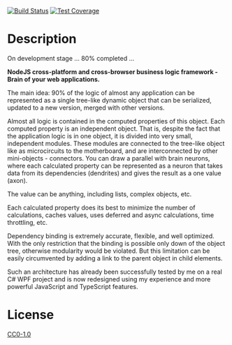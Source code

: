 <!-- Markdown Docs: -->
<!-- https://guides.github.com/features/mastering-markdown/#GitHub-flavored-markdown -->
<!-- https://daringfireball.net/projects/markdown/basics -->
<!-- https://daringfireball.net/projects/markdown/syntax -->

<!-- [![NPM Version][npm-image]][npm-url] -->
<!-- [![NPM Downloads][downloads-image]][downloads-url] -->
<!-- [![Node.js Version][node-version-image]][node-version-url] -->
[![Build Status][travis-image]][travis-url]
[![Test Coverage][coveralls-image]][coveralls-url]

# Description

On development stage ... 80% completed ...

**NodeJS cross-platform and cross-browser business logic framework - Brain of your web applications.**

The main idea: 90% of the logic of almost any application can be represented as a single tree-like dynamic object that can be serialized, updated to a new version, merged with other versions.

Almost all logic is contained in the computed properties of this object. Each computed property is an independent object. That is, despite the fact that the application logic is in one object, it is divided into very small, independent modules. These modules are connected to the tree-like object like as microcircuits to the motherboard, and are interconnected by other mini-objects - connectors. You can draw a parallel with brain neurons, where each calculated property can be represented as a neuron that takes data from its dependencies (dendrites) and gives the result as a one value (axon).

The value can be anything, including lists, complex objects, etc.

Each calculated property does its best to minimize the number of calculations, caches values, uses deferred and async calculations, time throttling, etc.

Dependency binding is extremely accurate, flexible, and well optimized. With the only restriction that the binding is possible only down of the object tree, otherwise modularity would be violated. But this limitation can be easily circumvented by adding a link to the parent object in child elements.

Such an architecture has already been successfully tested by me on a real C# WPF project and is now redesigned using my experience and more powerful JavaScript and TypeScript features.

<!--

Основная идея: 90% логики практически любого приложения можно представить в виде одного древовидного динамического объекта, который можно сериализовать, обновить до новой версии, слить с другими версиями.

Практически вся логика содержится в вычисляемых свойствах этого объекта. Каждое вычисляемое свойство является независимым объектом. Т.е не смотря на то, что логика приложения находится в одном объекте, она разбита на очень мелкие не зависимые модули. Эти модули подключены к древовидному объекту как микросхемы к материнской плате, и связаны между собой другими мини объектами - коннекторами. Можно провести параллель с нейронами мозга, где каждое вычисляемое свойство можно представить в виде нейрона, которое берет данные из своих зависимостей (дендритов) и выдает результат в виде одного значения (аксона).

Каждое вычисляемое свойство делает все возможное чтобы минимизировать количество вычислений, кэширует значения, использует throttling, и т.д.

Привязка зависимостей является максимально точной, гибкой и хорошо оптимизированной.

Такая архитектура уже успешна проверена мной на реальном проекте на C# и сейчас переработана с использованием моего опыта и более мощных возможностей JavaScript и TypeScript

-->


<!-- ---

[![BrowserStack](https://i.imgur.com/cOdhMed.png)](https://www.browserstack.com/)

--- -->

# License

[CC0-1.0](LICENSE)

[npm-image]: https://img.shields.io/npm/v/webrain.svg
[npm-url]: https://npmjs.org/package/webrain
[node-version-image]: https://img.shields.io/node/v/webrain.svg
[node-version-url]: https://nodejs.org/en/download/
[travis-image]: https://travis-ci.org/NikolayMakhonin/webrain.js.svg
[travis-url]: https://travis-ci.org/NikolayMakhonin/webrain.js
[coveralls-image]: https://coveralls.io/repos/github/NikolayMakhonin/webrain.js/badge.svg?branch=develop
[coveralls-url]: https://coveralls.io/github/NikolayMakhonin/webrain.js?branch=develop
[downloads-image]: https://img.shields.io/npm/dm/webrain.svg
[downloads-url]: https://npmjs.org/package/webrain
[npm-url]: https://npmjs.org/package/webrain
